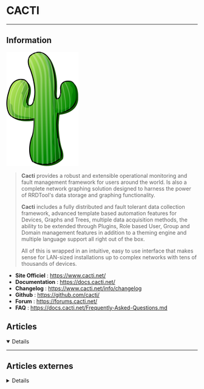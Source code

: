 # CACTI
---

## <i class="fa-solid fa-hashtag"></i> Information

![Logo](../../_media/apps/cacti/cacti_logo.svg ':size=x250 :no-zoom')


> <i class="fa-solid fa-quote-left"></i> **Cacti** provides a robust and extensible operational monitoring and fault management framework for users around the world. Is also a complete network graphing solution designed to harness the power of RRDTool's data storage and graphing functionality.
>
> **Cacti** includes a fully distributed and fault tolerant data collection framework, advanced template based automation features for Devices, Graphs and Trees, multiple data acquisition methods, the ability to be extended through Plugins, Role based User, Group and Domain management features in addition to a theming engine and multiple language support all right out of the box.
>
> All of this is wrapped in an intuitive, easy to use interface that makes sense for LAN-sized installations up to complex networks with tens of thousands of devices. <i class="fa-solid fa-quote-left fa-rotate-180"></i>


- <i class="fa-solid fa-globe"></i> **Site Officiel** : https://www.cacti.net/
- <i class="fa-solid fa-book"></i> **Documentation** : https://docs.cacti.net/
- <i class="fa-solid fa-file-circle-question"></i> **Changelog** : https://www.cacti.net/info/changelog
- <i class="fa-brands fa-github"></i> **Github** : https://github.com/cacti/
- <i class="fas fa-comments"></i> **Forum** : https://forums.cacti.net/
- <i class="far fa-question-circle"></i> **FAQ** : https://docs.cacti.net/Frequently-Asked-Questions.md 


## <i class="fa-regular fa-newspaper"></i> Articles

<details open>

</details>

---

## <i class="fa-solid fa-glasses"></i> Articles externes

<details>

- [How to Add Percona MySQL Monitoring on Cacti](https://linoxide.com/linux-how-to/add-percona-mysql-monitoring-cacti/)
- [How to Add Remote Linux Host to Cacti for Monitoring](https://www.linuxtechi.com/add-remote-linux-host-cacti-monitoring/)
- [How to Install Cacti Monitoring Server on CentOS 8](https://www.howtoforge.com/how-to-install-cacti-monitoring-server-on-centos-8/)
- [How to Install Cacti Monitoring Tool on CentOS 8 / RHEL 8](https://www.linuxtechi.com/install-cacti-monitoring-tool-centos-8-rhel-8/)
- [How to Install Cacti Network Monitoring Tool on Ubuntu 20.04](https://www.howtoforge.com/how-to-install-cacti-on-ubuntu-20-04/)
- [How to Install Cacti SNMP Monitoring Tool on Debian 10](https://www.howtoforge.com/tutorial/how-to-install-cacti-snmp-monitoring-tool-on-debian-10/)

</details>
